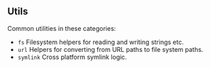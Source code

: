 ## Utils

Common utilities in these categories:

* `fs` Filesystem helpers for reading and writing strings etc.
* `url` Helpers for converting from URL paths to file system paths.
* `symlink` Cross platform symlink logic.

